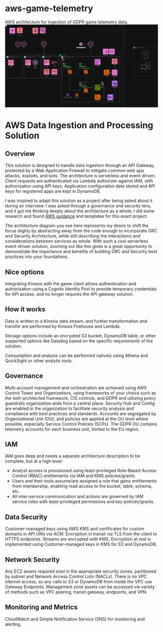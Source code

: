 # aws-game-telemetry
AWS architecture for ingestion of GDPR game telemetry data. 
![Preview1](./gdpr-aws-telemetry-gov.jpg)
# AWS Data Ingestion and Processing Solution

## Overview

This solution is designed to handle data ingestion through an API Gateway, protected by a Web Application Firewall to mitigate common web app attacks, exploits, and bots. The architecture is serverless and event-driven. Client requests are authenticated via Lambda authorizer against IAM, with authorization using API keys. Application configuration data stored and API keys for registered apps are kept in DynamoDB. 

I was inspired to adapt this solution as a project after being asked about it during an interview. I was asked through a governance and security lens, and it got me thinking deeply about the architecture as a whole; I did some research and found [AWS guidance](https://aws.amazon.com/solutions/implementations/game-analytics-pipeline/) and templates for this exact project. 

The architecture diagram you see here represents my desire to shift the focus slighly by abstracting away from the code enough to incorporate GRC and Security Architecture, while still describing the interactions and considerations between services as whole. With such a cool serverless event-driven solution, zooming out like this gives is a great opportunity to demonstrate the importance and benefits of building GRC and Security best practices into your foundations. 

## Nice options
Integrating Kinesis with the game client allows authentication and authorization using a Cognito Identity Pool to provide temporary credentials for API access, and no longer requires the API gateway solution.

## How it works
Data is written to a Kinesis data stream, and further transformation and transfer are performed by Kinesis Firehouse and Lambda.

Storage options include an encrypted S3 bucket, DynamoDB table, or other supported options like Datadog based on the specific requirements of the solution.

Consumption and analysis can be performed natively using Athena and QuickSight or other analytic tools.

## Governance

Multi-account management and orchestration are achieved using AWS Control Tower and Organizations, using frameworks of your choice such as the well-architected framework, CIS controls, and GDPR and utilizing policy guardrails organization wide from a central place. Security Hub and Config are enabled in the organization to facilitate security analysis and compliance with best practices and standards. Accounts are segregated by Organizational Unit (OU), and policies are applied at the OU level where possible, especially Service Control Policies (SCPs). The GDPR OU contains telemetry accounts for each business unit, limited to the EU region.

## IAM 

IAM goes deep and needs a separate architecture description to be complete, but at a high level: 
- Analyst access is provisioned using least-privileged Role-Based Access Control (RBAC) entitlements via IAM and KMS policies/grants. 
- Users and their tools assume/are assigned a role that gains entitlements from membership, enabling read access to the bucket, table, schema, etc.
- All inter-service communication and actions are governed by IAM service roles with least-privileged permissions and key policies/grants.

## Data Security

Customer-managed keys using AWS KMS and certificates for custom domains in API URIs via ACM. Encryption in transit via TLS from the client to HTTPS endpoints. Streams are encrypted with KMS. Encryption at rest is implemented using Customer-managed keys in KMS for S3 and DynamoDB.

## Network Security

Any EC2 assets required exist in the appropriate security zones, partitioned by subnet and Network Access Control Lists (NACLs). There is no VPC internet access, so any calls to S3 or DynamoDB from inside the VPC use Gateway Endpoints. Management zone assets can be accessed via variety of methods such as VPC peering, transit gateway, endpoints, and VPN. 

## Monitoring and Metrics

CloudWatch and Simple Notification Service (SNS) for monitoring and alerting.


